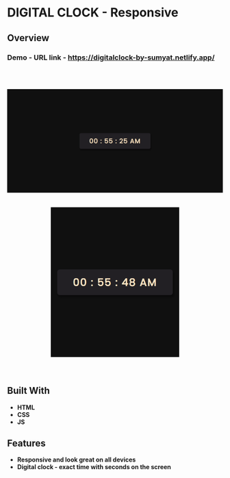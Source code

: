 # DIGITAL CLOCK - Responsive

## Overview

  <h3>   Demo - URL link -
    <a href="https://digitalclock-by-sumyat.netlify.app/">
    https://digitalclock-by-sumyat.netlify.app/
    </a>
  </h3>

<br/>
<br/>

![](Demo/large-screen.png)
<br/>
<br/>

<div align="center">
<img src="Demo/small-screen.png" width="300">
</div>

<br/>
<br/>

## Built With

- **HTML**
- **CSS**
- **JS**

## Features

- **Responsive and look great on all devices**
- **Digital clock - exact time with seconds on the screen**
